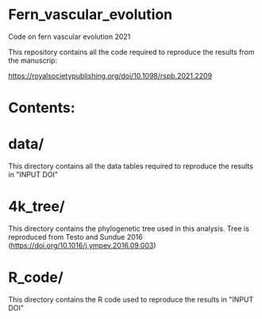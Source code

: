 # Fern_vascular_evolution
Code on fern vascular evolution 2021

This repository contains all the code required to reproduce the results from the manuscrip:

https://royalsocietypublishing.org/doi/10.1098/rspb.2021.2209

# Contents:

# data/
This directory contains all the data tables required to reproduce the results in "INPUT DOI"

# 4k_tree/
This directory contains the phylogenetic tree used in this analysis. Tree is reproduced from Testo and Sundue 2016 (https://doi.org/10.1016/j.ympev.2016.09.003) 

# R_code/
This directory contains the R code used to reproduce the results in "INPUT DOI"

